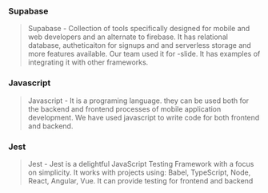 ### Supabase
> Supabase  -  Collection of tools  specifically designed for mobile and web developers and an alternate to firebase. It has relational database, autheticaiton for signups and and serverless storage and more features available. Our team used it for  -slide. It has examples of integrating it with other frameworks.

### Javascript
>Javascript - It is a programing language. they can be used both for the backend and frontend processes of mobile application development. We have used javascript to write code for both frontend and backend.

### Jest
>Jest - Jest is a delightful JavaScript Testing Framework with a focus on simplicity.
It works with projects using: Babel, TypeScript, Node, React, Angular, Vue. It can provide testing for frontend and backend
